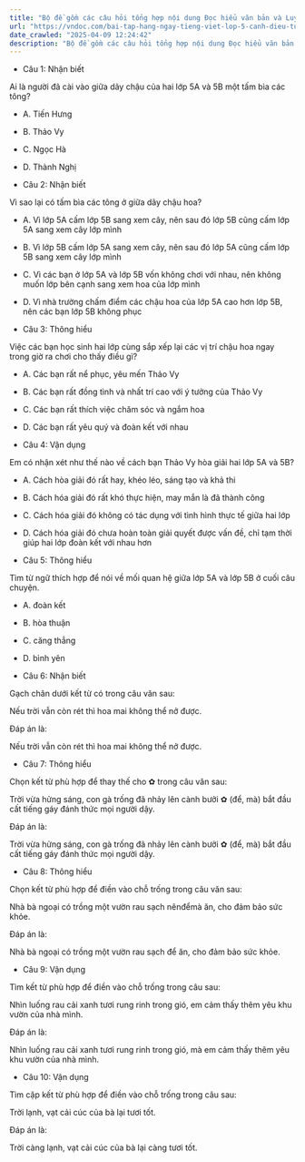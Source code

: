 ```yaml
---
title: "Bộ đề gồm các câu hỏi tổng hợp nội dung Đọc hiểu văn bản và Luyện từ và câu được học ở Tuần 15 trong chương trình Tiếng Việt lớp 5 Tập 1 Cánh Diều"
url: "https://vndoc.com/bai-tap-hang-ngay-tieng-viet-lop-5-canh-dieu-tuan-15-thu-5-331479"
date_crawled: "2025-04-09 12:24:42"
description: "Bộ đề gồm các câu hỏi tổng hợp nội dung Đọc hiểu văn bản và Luyện từ và câu được học ở Tuần 15 trong chương trình Tiếng Việt lớp 5 Tập 1 Cánh Diều"
---
```


* Câu 1:  Nhận biết

Ai là người đã cài vào giữa dãy chậu của hai lớp 5A và 5B một tấm bìa các tông?

  * A. Tiến Hưng 
  * B. Thảo Vy 
  * C. Ngọc Hà 
  * D. Thành Nghị 



* Câu 2:  Nhận biết

Vì sao lại có tấm bìa các tông ở giữa dãy chậu hoa?

  * A. Vì lớp 5A cấm lớp 5B sang xem cây, nên sau đó lớp 5B cũng cấm lớp 5A sang xem cây lớp mình 
  * B. Vì lớp 5B cấm lớp 5A sang xem cây, nên sau đó lớp 5A cũng cấm lớp 5B sang xem cây lớp mình 
  * C. Vì các bạn ở lớp 5A và lớp 5B vốn không chơi với nhau, nên không muốn lớp bên cạnh sang xem hoa của lớp mình 
  * D. Vì nhà trường chấm điểm các chậu hoa của lớp 5A cao hơn lớp 5B, nên các bạn lớp 5B không phục 



* Câu 3:  Thông hiểu

Việc các bạn học sinh hai lớp cùng sắp xếp lại các vị trí chậu hoa ngay trong giờ ra chơi cho thấy điều gì?

  * A. Các bạn rất nể phục, yêu mến Thảo Vy 
  * B. Các bạn rất đồng tình và nhất trí cao với ý tưởng của Thảo Vy 
  * C. Các bạn rất thích việc chăm sóc và ngắm hoa 
  * D. Các bạn rất yêu quý và đoàn kết với nhau 



* Câu 4:  Vận dụng

Em có nhận xét như thế nào về cách bạn Thảo Vy hòa giải hai lớp 5A và 5B?

  * A. Cách hòa giải đó rất hay, khéo léo, sáng tạo và khả thi 
  * B. Cách hóa giải đó rất khó thực hiện, may mắn là đã thành công 
  * C. Cách hóa giải đó không có tác dụng với tình hình thực tế giữa hai lớp 
  * D. Cách hóa giải đó chưa hoàn toàn giải quyết được vấn đề, chỉ tạm thời giúp hai lớp đoàn kết với nhau hơn 



* Câu 5:  Thông hiểu

Tìm từ ngữ thích hợp để nói về mối quan hệ giữa lớp 5A và lớp 5B ở cuối câu chuyện.

  * A. đoàn kết 
  * B. hòa thuận 
  * C. căng thẳng 
  * D. bình yên 



* Câu 6:  Nhận biết

Gạch chân dưới kết từ có trong câu văn sau:

Nếu trời vẫn còn rét thì hoa mai không thể nở được.

Đáp án là:

Nếu trời vẫn còn rét thì hoa mai không thể nở được.

* Câu 7:  Thông hiểu

Chọn kết từ phù hợp để thay thế cho ✿ trong câu văn sau:

Trời vừa hửng sáng, con gà trống đã nhảy lên cành bưởi ✿ (để, mà) bắt đầu cất tiếng gáy đánh thức mọi người dậy.

Đáp án là:

Trời vừa hửng sáng, con gà trống đã nhảy lên cành bưởi ✿ (để, mà) bắt đầu cất tiếng gáy đánh thức mọi người dậy.

* Câu 8:  Thông hiểu

Chọn kết từ phù hợp để điền vào chỗ trống trong câu văn sau:

Nhà bà ngoại có trồng một vườn rau sạch nênđểmà ăn, cho đảm bảo sức khỏe.

Đáp án là:

Nhà bà ngoại có trồng một vườn rau sạch để ăn, cho đảm bảo sức khỏe.

* Câu 9:  Vận dụng

Tìm kết từ phù hợp để điền vào chỗ trống trong câu sau:

Nhìn luống rau cải xanh tươi rung rinh trong gió,  em cảm thấy thêm yêu khu vườn của nhà mình.

Đáp án là:

Nhìn luống rau cải xanh tươi rung rinh trong gió, mà em cảm thấy thêm yêu khu vườn của nhà mình.

* Câu 10:  Vận dụng

Tìm cặp kết từ phù hợp để điền vào chỗ trống trong câu sau:

Trời  lạnh, vạt cải cúc của bà lại  tươi tốt.

Đáp án là:

Trời càng lạnh, vạt cải cúc của bà lại càng tươi tốt.
